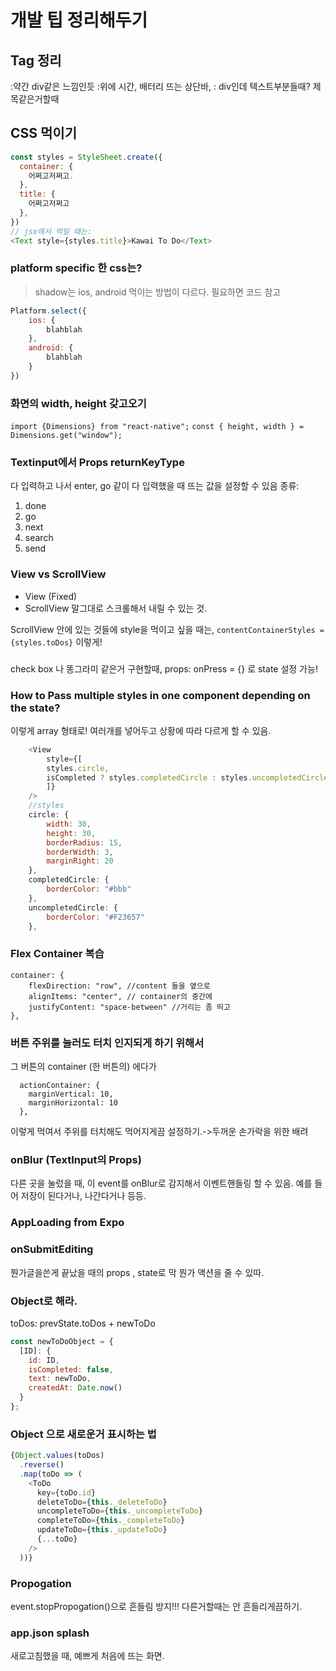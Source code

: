 # 개발 팁 정리해두기

## Tag 정리
<View> :약간 div같은 느낌인듯
<StatusBar>:위에 시간, 배터리 뜨는 상단바,
<Text>: div인데 텍스트부분들때? 제목같은거할때

## CSS 먹이기
```javascript
const styles = StyleSheet.create({
  container: {
    어쩌고저쩌고.
  },
  title: {
    어쩌고저쩌고
  },
})
// jsx에서 먹일 때는:
<Text style={styles.title}>Kawai To Do</Text>
```
### platform specific 한 css는?
> shadow는 ios, android 먹이는 방법이 다르다. 필요하면 코드 참고

```javascript
Platform.select({
    ios: {
        blahblah
    },
    android: {
        blahblah
    }
})
```
### 화면의 width, height 갖고오기
`import {Dimensions} from "react-native";`
`const { height, width } = Dimensions.get("window");`

### Textinput에서 Props returnKeyType
다 입력하고 나서 enter, go 같이 다 입력했을 때 뜨는 값을 설정할 수 있음 
종류:
1. done
2. go
3. next
4. search
5. send

### View vs ScrollView
- View (Fixed)
- ScrollView 말그대로 스크롤해서 내릴 수 있는 것. 

ScrollView 안에 있는 것들에 style을 먹이고 싶을 때는, 
`contentContainerStyles = {styles.toDos}` 이렇게!

### <TouchableOpacity>

check box 나 똥그라미 같은거 구현할때,
props: onPress = {} 로 state 설정 가능!

### How to Pass multiple styles in one component depending on the state?
이렇게 array 형태로! 여러개를 넣어두고 상황에 따라 다르게 할 수 있음. 
```javascript
    <View
        style={[
        styles.circle,
        isCompleted ? styles.completedCircle : styles.uncompletedCircle
        ]}
    />
    //styles
    circle: {
        width: 30,
        height: 30,
        borderRadius: 15,
        borderWidth: 3,
        marginRight: 20
    },
    completedCircle: {
        borderColor: "#bbb"
    },
    uncompletedCircle: {
        borderColor: "#F23657"
    },
```
### Flex Container 복습
```
container: {
    flexDirection: "row", //content 들을 옆으로
    alignItems: "center", // container의 중간에
    justifyContent: "space-between" //거리는 좀 띄고
},
```

### 버튼 주위를 눌러도 터치 인지되게 하기 위해서 
그 버튼의 container (한 버튼의) 에다가 
```
  actionContainer: {
    marginVertical: 10,
    marginHorizontal: 10
  },
```
이렇게 먹여서 주위를 터치해도 먹어지게끔 설정하기.->두꺼운 손가락을 위한 배려

### onBlur (TextInput의 Props)

다른 곳을 눌렀을 때, 이 event를 onBlur로 감지해서 이벤트핸들링 할 수 있음. 예를 들어
저장이 된다거나, 나간다거나 등등.

### AppLoading from Expo 

### onSubmitEditing 
뭔가글을쓴게 끝났을 때의 props , state로 막 뭔가 액션을 줄 수 있따. 

### Object로 해라. 
toDos: prevState.toDos + newToDo 
```javascript
const newToDoObject = {
  [ID]: {
    id: ID,
    isCompleted: false,
    text: newToDo,
    createdAt: Date.now()
  }
};
```

### Object 으로 새로운거 표시하는 법
```javascript
{Object.values(toDos)
  .reverse()
  .map(toDo => (
    <ToDo
      key={toDo.id}
      deleteToDo={this._deleteToDo}
      uncompleteToDo={this._uncompleteToDo}
      completeToDo={this._completeToDo}
      updateToDo={this._updateToDo}
      {...toDo}
    />
  ))}
```

### Propogation
event.stopPropogation()으로 흔들림 방지!!! 다른거할때는 
안 흔들리게끔하기.
### app.json splash
새로고침했을 때, 예쁘게 처음에 뜨는 화면. 